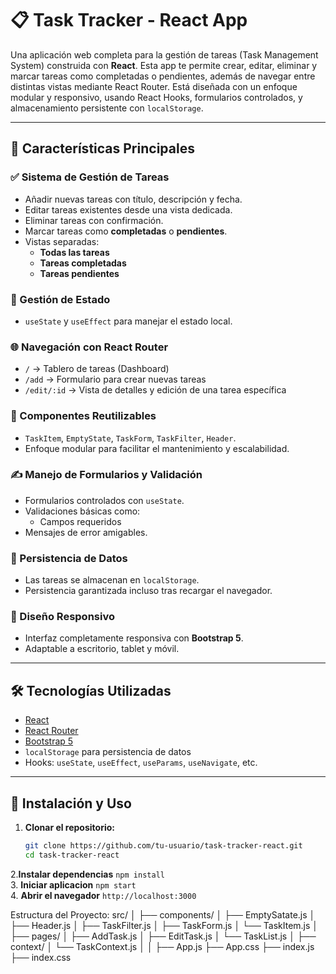 # 📋 Task Tracker - React App

Una aplicación web completa para la gestión de tareas (Task Management System) construida con **React**. Esta app te permite crear, editar, eliminar y marcar tareas como completadas o pendientes, además de navegar entre distintas vistas mediante React Router. Está diseñada con un enfoque modular y responsivo, usando React Hooks, formularios controlados, y almacenamiento persistente con `localStorage`.

---

## 🚀 Características Principales

### ✅ Sistema de Gestión de Tareas

- Añadir nuevas tareas con título, descripción y fecha.
- Editar tareas existentes desde una vista dedicada.
- Eliminar tareas con confirmación.
- Marcar tareas como **completadas** o **pendientes**.
- Vistas separadas:
  - **Todas las tareas**
  - **Tareas completadas**
  - **Tareas pendientes**

### 🧠 Gestión de Estado

- `useState` y `useEffect` para manejar el estado local.

### 🌐 Navegación con React Router

- `/` → Tablero de tareas (Dashboard)
- `/add` → Formulario para crear nuevas tareas
- `/edit/:id` → Vista de detalles y edición de una tarea específica

### 🧱 Componentes Reutilizables

- `TaskItem`, `EmptyState`, `TaskForm`, `TaskFilter`, `Header`.
- Enfoque modular para facilitar el mantenimiento y escalabilidad.

### ✍️ Manejo de Formularios y Validación

- Formularios controlados con `useState`.
- Validaciones básicas como:
  - Campos requeridos
- Mensajes de error amigables.

### 💾 Persistencia de Datos

- Las tareas se almacenan en `localStorage`.
- Persistencia garantizada incluso tras recargar el navegador.

### 📱 Diseño Responsivo

- Interfaz completamente responsiva con **Bootstrap 5**.
- Adaptable a escritorio, tablet y móvil.

---

## 🛠️ Tecnologías Utilizadas

- [React](https://reactjs.org/)
- [React Router](https://reactrouter.com/)
- [Bootstrap 5](https://getbootstrap.com/)
- `localStorage` para persistencia de datos
- Hooks: `useState`, `useEffect`, `useParams`, `useNavigate`, etc.

---

## 🧾 Instalación y Uso

1. **Clonar el repositorio:**
   ```bash
   git clone https://github.com/tu-usuario/task-tracker-react.git
   cd task-tracker-react
   ```  
2.**Instalar dependencias**
   `npm install`  
3. **Iniciar aplicacion**
   `npm start`  
4. **Abrir el navegador**
   `http://localhost:3000`  

  
Estructura del Proyecto:
src/
│
├── components/
│ ├── EmptySatate.js
│ ├── Header.js
│ ├── TaskFilter.js
│ ├── TaskForm.js
│ └── TaskItem.js
│
├── pages/
│ ├── AddTask.js
│ ├── EditTask.js
│ └── TaskList.js
│
├── context/
│ └── TaskContext.js
│
│
├── App.js
├── App.css
├── index.js
├── index.css
